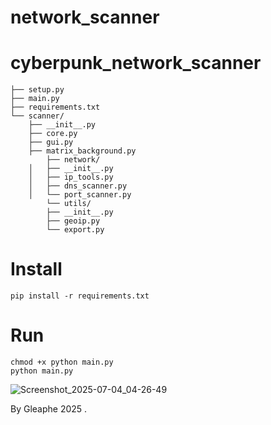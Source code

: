# network_scanner

# cyberpunk_network_scanner
    
    ├── setup.py
    ├── main.py
    ├── requirements.txt
    └── scanner/
        ├── __init__.py
        ├── core.py
        ├── gui.py
        ├── matrix_background.py
            ├── network/
        │   ├── __init__.py
        │   ├── ip_tools.py
        │   ├── dns_scanner.py
        │   └── port_scanner.py
            └── utils/
            ├── __init__.py
            ├── geoip.py
            └── export.py

# Install

    pip install -r requirements.txt

# Run 

    chmod +x python main.py
    python main.py

![Screenshot_2025-07-04_04-26-49](https://github.com/user-attachments/assets/7ff57258-c617-485d-b830-9664d3d2e297)

By Gleaphe 2025 .
